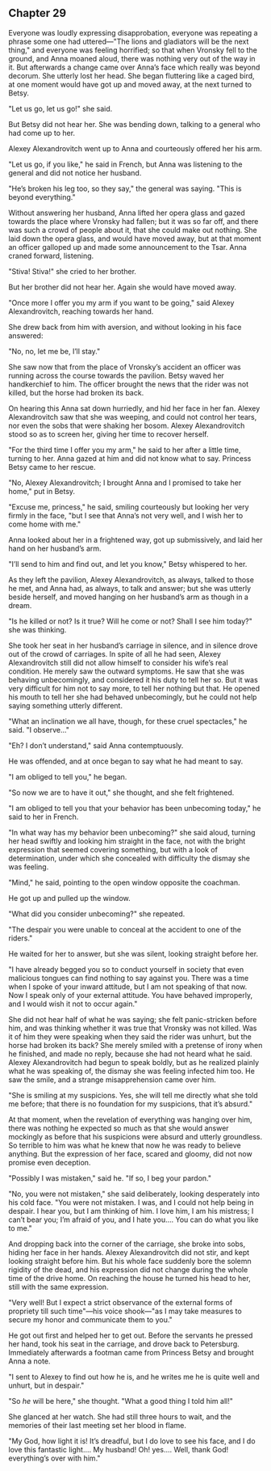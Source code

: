 ## Chapter 29


Everyone was loudly expressing disapprobation, everyone was repeating a
phrase some one had uttered—"The lions and gladiators will be the next
thing," and everyone was feeling horrified; so that when Vronsky fell to
the ground, and Anna moaned aloud, there was nothing very out of the way
in it. But afterwards a change came over Anna’s face which really was
beyond decorum. She utterly lost her head. She began fluttering like a
caged bird, at one moment would have got up and moved away, at the next
turned to Betsy.

"Let us go, let us go!" she said.

But Betsy did not hear her. She was bending down, talking to a general
who had come up to her.

Alexey Alexandrovitch went up to Anna and courteously offered her his
arm.

"Let us go, if you like," he said in French, but Anna was listening to
the general and did not notice her husband.

"He’s broken his leg too, so they say," the general was saying. "This is
beyond everything."

Without answering her husband, Anna lifted her opera glass and gazed
towards the place where Vronsky had fallen; but it was so far off, and
there was such a crowd of people about it, that she could make out
nothing. She laid down the opera glass, and would have moved away, but
at that moment an officer galloped up and made some announcement to the
Tsar. Anna craned forward, listening.

"Stiva! Stiva!" she cried to her brother.

But her brother did not hear her. Again she would have moved away.

"Once more I offer you my arm if you want to be going," said Alexey
Alexandrovitch, reaching towards her hand.

She drew back from him with aversion, and without looking in his face
answered:

"No, no, let me be, I’ll stay."

She saw now that from the place of Vronsky’s accident an officer was
running across the course towards the pavilion. Betsy waved her
handkerchief to him. The officer brought the news that the rider was not
killed, but the horse had broken its back.

On hearing this Anna sat down hurriedly, and hid her face in her fan.
Alexey Alexandrovitch saw that she was weeping, and could not control
her tears, nor even the sobs that were shaking her bosom. Alexey
Alexandrovitch stood so as to screen her, giving her time to recover
herself.

"For the third time I offer you my arm," he said to her after a little
time, turning to her. Anna gazed at him and did not know what to say.
Princess Betsy came to her rescue.

"No, Alexey Alexandrovitch; I brought Anna and I promised to take her
home," put in Betsy.

"Excuse me, princess," he said, smiling courteously but looking her very
firmly in the face, "but I see that Anna’s not very well, and I wish her
to come home with me."

Anna looked about her in a frightened way, got up submissively, and laid
her hand on her husband’s arm.

"I’ll send to him and find out, and let you know," Betsy whispered to
her.

As they left the pavilion, Alexey Alexandrovitch, as always, talked to
those he met, and Anna had, as always, to talk and answer; but she was
utterly beside herself, and moved hanging on her husband’s arm as though
in a dream.

"Is he killed or not? Is it true? Will he come or not? Shall I see him
today?" she was thinking.

She took her seat in her husband’s carriage in silence, and in silence
drove out of the crowd of carriages. In spite of all he had seen, Alexey
Alexandrovitch still did not allow himself to consider his wife’s real
condition. He merely saw the outward symptoms. He saw that she was
behaving unbecomingly, and considered it his duty to tell her so. But it
was very difficult for him not to say more, to tell her nothing but
that. He opened his mouth to tell her she had behaved unbecomingly, but
he could not help saying something utterly different.

"What an inclination we all have, though, for these cruel spectacles,"
he said. "I observe..."

"Eh? I don’t understand," said Anna contemptuously.

He was offended, and at once began to say what he had meant to say.

"I am obliged to tell you," he began.

"So now we are to have it out," she thought, and she felt frightened.

"I am obliged to tell you that your behavior has been unbecoming today,"
he said to her in French.

"In what way has my behavior been unbecoming?" she said aloud, turning
her head swiftly and looking him straight in the face, not with the
bright expression that seemed covering something, but with a look of
determination, under which she concealed with difficulty the dismay she
was feeling.

"Mind," he said, pointing to the open window opposite the coachman.

He got up and pulled up the window.

"What did you consider unbecoming?" she repeated.

"The despair you were unable to conceal at the accident to one of the
riders."

He waited for her to answer, but she was silent, looking straight before
her.

"I have already begged you so to conduct yourself in society that even
malicious tongues can find nothing to say against you. There was a time
when I spoke of your inward attitude, but I am not speaking of that now.
Now I speak only of your external attitude. You have behaved improperly,
and I would wish it not to occur again."

She did not hear half of what he was saying; she felt panic-stricken
before him, and was thinking whether it was true that Vronsky was not
killed. Was it of him they were speaking when they said the rider was
unhurt, but the horse had broken its back? She merely smiled with a
pretense of irony when he finished, and made no reply, because she had
not heard what he said. Alexey Alexandrovitch had begun to speak boldly,
but as he realized plainly what he was speaking of, the dismay she was
feeling infected him too. He saw the smile, and a strange
misapprehension came over him.

"She is smiling at my suspicions. Yes, she will tell me directly what
she told me before; that there is no foundation for my suspicions, that
it’s absurd."

At that moment, when the revelation of everything was hanging over him,
there was nothing he expected so much as that she would answer mockingly
as before that his suspicions were absurd and utterly groundless. So
terrible to him was what he knew that now he was ready to believe
anything. But the expression of her face, scared and gloomy, did not now
promise even deception.

"Possibly I was mistaken," said he. "If so, I beg your pardon."

"No, you were not mistaken," she said deliberately, looking desperately
into his cold face. "You were not mistaken. I was, and I could not help
being in despair. I hear you, but I am thinking of him. I love him, I am
his mistress; I can’t bear you; I’m afraid of you, and I hate you....
You can do what you like to me."

And dropping back into the corner of the carriage, she broke into sobs,
hiding her face in her hands. Alexey Alexandrovitch did not stir, and
kept looking straight before him. But his whole face suddenly bore the
solemn rigidity of the dead, and his expression did not change during
the whole time of the drive home. On reaching the house he turned his
head to her, still with the same expression.

"Very well! But I expect a strict observance of the external forms of
propriety till such time"—his voice shook—"as I may take measures to
secure my honor and communicate them to you."

He got out first and helped her to get out. Before the servants he
pressed her hand, took his seat in the carriage, and drove back to
Petersburg. Immediately afterwards a footman came from Princess Betsy
and brought Anna a note.

"I sent to Alexey to find out how he is, and he writes me he is quite
well and unhurt, but in despair."

"So _he_ will be here," she thought. "What a good thing I told him all!"

She glanced at her watch. She had still three hours to wait, and the
memories of their last meeting set her blood in flame.

"My God, how light it is! It’s dreadful, but I do love to see his face,
and I do love this fantastic light.... My husband! Oh! yes.... Well,
thank God! everything’s over with him."



